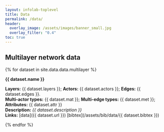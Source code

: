 ```yaml
---
layout: infolab-toplevel
title: Data
permalink: /data/
header:
  overlay_image: /assets/images/banner_small.jpg
  overlay_filter: "0.4"
toc: true
---
```


## Multilayer network data

{% for dataset in site.data.data.multilayer %}

**{{ dataset.name }}**

**Layers:** {{ dataset.layers }}; **Actors:** {{ dataset.actors }}; **Edges:** {{ dataset.edges }}.<br/>
**Multi-actor types:** {{ dataset.mat }}; **Multi-edge types:** {{ dataset.met }}; **Attributes:** {{ dataset.attr }}<br/>
**Description:** *{{ dataset.description }}*<br/>
**Links:** [data]({{ dataset.url }}) [bibtex](/assets/bib/data/{{ dataset.bibtex }})

{% endfor %}

